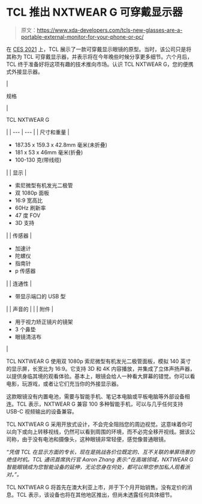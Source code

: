 # TCL 推出 NXTWEAR G 可穿戴显示器

> 原文：<https://www.xda-developers.com/tcls-new-glasses-are-a-portable-external-monitor-for-your-phone-or-pc/>

在 [CES 2021](https://www.xda-developers.com/best-of-ces-2021/) 上，TCL 展示了一款可穿戴显示眼镜的原型。当时，该公司只是将其称为 TCL 可穿戴显示器，并表示将在今年晚些时候分享更多细节。六个月后，TCL 终于准备好将这项有趣的技术推向市场。认识 TCL NXTWEAR G，您的便携式外接显示器。

| 

规格

 | 

TCL NXTWEAR G

 |
| --- | --- |
| 尺寸和重量 | 

*   187.35 x 159.3 x 42.8mm 毫米(未折叠)
*   181 x 53 x 46mm 毫米(折叠)
*   100-130 克(带线缆)

 |
| 显示 | 

*   索尼微型有机发光二极管
*   双 1080p 面板
*   16:9 宽高比
*   60Hz 刷新率
*   47 度 FOV
*   3D 支持

 |
| 传感器 | 

*   加速计
*   陀螺仪
*   指南针
*   p 传感器

 |
| 连通性 | 

*   带显示端口的 USB 型

 |
| 声音的 |  |
| 附件 | 

*   用于视力矫正镜片的镜架
*   3 个鼻垫
*   眼镜清洁布

 |

TCL NXTWEAR G 使用双 1080p 索尼微型有机发光二极管面板，模拟 140 英寸的显示屏，长宽比为 16:9。它支持 3D 和 4K 内容播放，并集成了立体声扬声器，以提供身临其境的观看体验。基本上，眼镜会给人一种看大屏幕的错觉。你可以看电影，玩游戏，或者让它们充当你的外接显示器。

这款眼镜没有内置电池，需要与智能手机、笔记本电脑或平板电脑等外部设备相连。TCL 表示，NXTWEAR G 兼容 100 多种智能手机，可以与几乎任何支持 USB-C 视频输出的设备兼容。

TCL NXTWEAR G 采用开放式设计，不会完全阻挡您的周边视觉。这意味着你可以向下或向上转移视线，仍然可以看到周围的环境，而不必完全移开视线。据该公司称，由于没有电池和摄像头，这种眼镜非常轻便，感觉像普通眼镜。

*“凭借 TCL 在显示方面的专长，现在是挑战各价位既定的、互不关联的单屏场景的绝佳时机。TCL 通讯首席执行官 Aaron Zhang 表示:“在高端领域，NXTWEAR G 智能眼镜成为您智能设备的延伸，无论您身在何处，都可以带您参加私人观看派对。”。*

TCL NXTWEAR G 将首先在澳大利亚上市，并于下个月开始销售。没有定价的消息。TCL 表示，该设备也将在其他地区推出，但尚未透露任何具体细节。